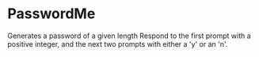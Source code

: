 # PasswordMe
Generates a password of a given length
Respond to the first prompt with a positive integer, and the next two prompts with either a 'y' or an 'n'.
